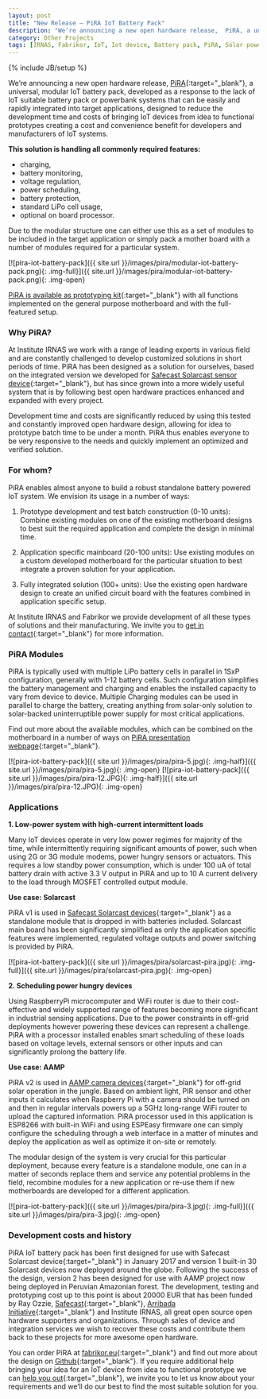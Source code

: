 ```yaml
---
layout: post
title: "New Release – PiRA IoT Battery Pack"
description: "We’re announcing a new open hardware release,  PiRA, a universal, modular IoT battery pack, developed as a response to the lack of IoT suitable battery pack or powerbank systems that can be easily and rapidly integrated into target applications."
category: Other Projects
tags: [IRNAS, Fabrikor, IoT, Iot device, Battery pack, PiRA, Solar powered IoT ]
---
```

{% include JB/setup %}

We’re announcing a new open hardware release, [PiRA](http://irnas.eu/pira){:target="_blank"}, a universal, modular IoT battery pack, developed as a response to the lack of IoT suitable battery pack or powerbank systems that can be easily and rapidly integrated into target applications, designed to reduce the development time and costs of bringing IoT devices from idea to functional prototypes creating a cost and convenience benefit for developers and manufacturers of IoT systems. 

**This solution is handling all commonly required features:**

- charging,
- battery monitoring, 
- voltage regulation, 
- power scheduling, 
- battery protection, 
- standard LiPo cell usage, 
- optional on board processor. 

Due to the modular structure one can either use this as a set of modules to be included in the target application or simply pack a mother board with a number of modules required for a particular system.

[![pira-iot-battery-pack]({{ site.url }}/images/pira/modular-iot-battery-pack.png){: .img-full}]({{ site.url }}/images/pira/modular-iot-battery-pack.png){: .img-open} 

[PiRA is available as prototyping kit](http://fabrikor.eu/all-products/pira-power-in-responsive-applications-iot-battery-pack){:target="_blank"} with all functions implemented on the general purpose motherboard and with the full-featured setup.

<h3>Why PiRA?</h3>

At Institute IRNAS we work with a range of leading experts in various field and are constantly challenged to develop customized solutions in short periods of time. PiRA has been designed as a solution for ourselves, based on the integrated version we developed for [Safecast Solarcast sensor device](http://irnas.eu/other%20projects/2017/05/08/collaborating-with-safecast-development-and-fabrication-of-solarcast){:target="_blank"}, but has since grown into a more widely useful system that is by following best open hardware practices enhanced and expanded with every project.

Development time and costs are significantly reduced by using this tested and constantly improved open hardware design, allowing for idea to prototype batch time to be under a month. PiRA thus enables everyone to be very responsive to the needs and quickly implement an optimized and verified solution.

<h3>For whom?</h3>

PiRA enables almost anyone to build a robust standalone battery powered IoT system. We envision its usage in a number of ways:

1. Prototype development and test batch construction (0-10 units): Combine existing modules on one of the existing motherboard designs to best suit the required application and complete the design in minimal time.

2. Application specific mainboard (20-100 units): Use existing modules on a custom developed motherboard for the particular situation to best integrate a proven solution for your application.

3. Fully integrated solution (100+ units): Use the existing open hardware design to create an unified circuit board with the features combined in application specific setup. 

At Institute IRNAS and Fabrikor we provide development of all these types of solutions and their manufacturing. We invite you to [get in contact](http://fabrikor.eu/index.php?route=information/contact){:target="_blank"} for more information.

<h3>PiRA Modules</h3>

PiRA is typically used with multiple LiPo battery cells in parallel in 1SxP configuration, generally with 1-12 battery cells. Such configuration simplifies the battery management and charging and enables the installed capacity to vary from device to device. Multiple Charging modules can be used in parallel to charge the battery, creating anything from solar-only solution to solar-backed uninterruptible power supply for most critical applications.

Find out more about the available modules, which can be combined on the motherboard in a number of ways on [PiRA presentation webpage](http://irnas.eu/pira){:target="_blank"}.

[![pira-iot-battery-pack]({{ site.url }}/images/pira/pira-5.jpg){: .img-half}]({{ site.url }}/images/pira/pira-5.jpg){: .img-open}
[![pira-iot-battery-pack]({{ site.url }}/images/pira/pira-12.JPG){: .img-half}]({{ site.url }}/images/pira/pira-12.JPG){: .img-open} 

<h3>Applications</h3>

**1. Low-power system with high-current intermittent loads**

Many IoT devices operate in very low power regimes for majority of the time, while intermittently requiring significant amounts of power, such when using 2G or 3G module modems, power hungry sensors or actuators. This requires a low standby power consumption, which is under 100 uA of total battery drain with active 3.3 V output in PiRA and up to 10 A current delivery to the load through MOSFET controlled output module.

**Use case: Solarcast**

PiRA v1 is used in [Safecast Solarcast devices](http://irnas.eu/other%20projects/2017/05/08/collaborating-with-safecast-development-and-fabrication-of-solarcast){:target="_blank"} as a standalone module that is dropped in with batteries included. Solarcast main board has been significantly simplified as only the application specific features were implemented, regulated voltage outputs and power switching is provided by PiRA.

[![pira-iot-battery-pack]({{ site.url }}/images/pira/solarcast-pira.jpg){: .img-full}]({{ site.url }}/images/pira/solarcast-pira.jpg){: .img-open}

**2. Scheduling power hungry devices**

Using RaspberryPi microcomputer and WiFi router is due to their cost-effective and widely supported range of features becoming more significant in industrial sensing applications. Due to the power constraints in off-grid deployments however powering these devices can represent a challenge. PiRA with a processor installed enables smart scheduling of these loads based on voltage levels, external sensors or other inputs and can significantly prolong the battery life.

**Use case: AAMP**

PiRA v2 is used in [AAMP camera devices](https://github.com/IRNAS/arribada-amp){:target="_blank"} for off-grid solar operation in the jungle. Based on ambient light, PIR sensor and other inputs it calculates when Raspberry Pi with a camera should be turned on and then in regular intervals powers up a 5GHz long-range WiFi router to upload the captured information. PiRA processor used in this application is ESP8266 with built-in WiFi and using ESPEasy firmware one can simply configure the scheduling through a web interface in a matter of minutes and deploy the application as well as optimize it on-site or remotely.

The modular design of the system is very crucial for this particular deployment, because every feature is a standalone module, one can in a matter of seconds replace them and service any potential problems in the field, recombine modules for a new application or re-use them if new motherboards are developed for a different application.

[![pira-iot-battery-pack]({{ site.url }}/images/pira/pira-3.jpg){: .img-full}]({{ site.url }}/images/pira/pira-3.jpg){: .img-open}

<h3>Development costs and history</h3>

PiRA IoT battery pack has been first designed for use with Safecast Solarcast device[](){:target="_blank"} in January 2017 and version 1 built-in 30 Solarcast devices now deployed around the globe. Following the success of the design, version 2 has been designed for use with AAMP project now being deployed in Peruvian Amazonian forest. The development, testing and prototyping cost up to this point is about 20000 EUR that has been funded by Ray Ozzie, [Safecast](https://blog.safecast.org/){:target="_blank"}, [Arribada Initiative](http://blog.arribada.org/){:target="_blank"} and Institute IRNAS, all great open source open hardware supporters and organizations. Through sales of device and integration services we wish to recover these costs and contribute them back to these projects for more awesome open hardware. 

You can order PiRA at [fabrikor.eu](http://fabrikor.eu/all-products/pira-power-in-responsive-applications-iot-battery-pack){:target="_blank"} and find out more about the design on [Github](https://github.com/IRNAS/IoT-battery-pack){:target="_blank"}. If you require additional help bringing your idea for an IoT device from idea to functional prototype we can [help you out](http://fabrikor.eu/s-iot){:target="_blank"}, we invite you to let us know about your requirements and we’ll do our best to find the most suitable solution for you. 







